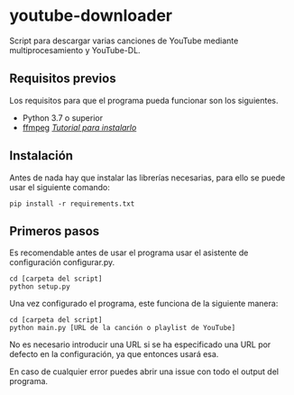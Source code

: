 # youtube-downloader
Script para descargar varias canciones de YouTube mediante multiprocesamiento y YouTube-DL.
## Requisitos previos
Los requisitos para que el programa pueda funcionar son los siguientes.
- Python 3.7 o superior
- [ffmpeg](https://www.gyan.dev/ffmpeg/builds/) [*Tutorial para instalarlo*](https://youtu.be/bM8SIjjVnP0)
## Instalación
Antes de nada hay que instalar las librerías necesarias, para ello se puede usar el siguiente comando:
```
pip install -r requirements.txt
```
## Primeros pasos
Es recomendable antes de usar el programa usar el asistente de configuración configurar.py.
```
cd [carpeta del script]
python setup.py
```
Una vez configurado el programa, este funciona de la siguiente manera:
```
cd [carpeta del script]
python main.py [URL de la canción o playlist de YouTube]
```
No es necesario introducir una URL si se ha especificado una URL por defecto en la configuración, ya que entonces usará esa.

En caso de cualquier error puedes abrir una issue con todo el output del programa.
